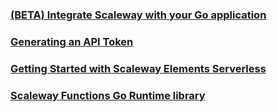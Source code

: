 ### [(BETA) Integrate Scaleway with your Go application](https://github.com/scaleway/scaleway-sdk-go)
### [Generating an API Token](https://www.scaleway.com/en/docs/generate-an-api-token/)
### [Getting Started with Scaleway Elements Serverless](https://www.scaleway.com/en/docs/scaleway-elements-serverless-getting-started/)
### [Scaleway Functions Go Runtime library](https://github.com/scaleway/scaleway-functions-go)

